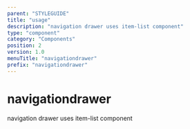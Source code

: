 ```yaml
---
parent: "STYLEGUIDE"
title: "usage"
description: "navigation drawer uses item-list component"
type: "component"
category: "Components"
position: 2
version: 1.0
menuTitle: "navigationdrawer"
prefix: "navigationdrawer"
---
```


# navigationdrawer

<!-- > This component was based on the navigationdrawer component of [Vuetify](https://vuetifyjs.com/en/components/navigationdrawer/ "Vuetify's navigationdrawer component")

## Usage -->

navigation drawer uses item-list component

<!-- Component template need to be here -->

<doc-component :file="'STYLEGUIDE/navigationdrawer/STYLEGUIDE_navigationdrawer-usage'" :name="'navigationdrawer'"></doc-component >
